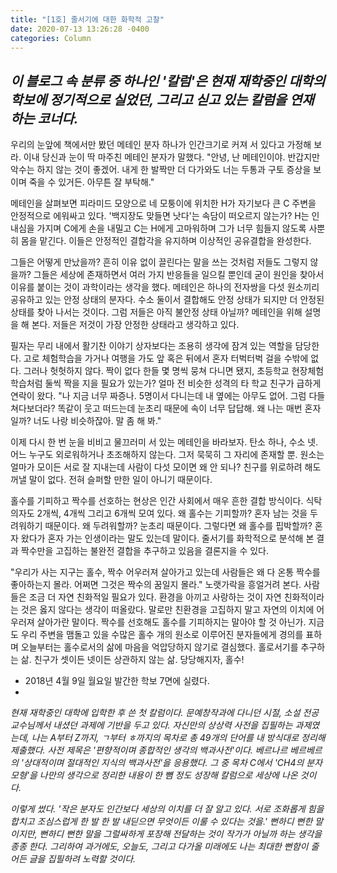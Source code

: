 ```yaml
---
title: "[1호] 줄서기에 대한 화학적 고찰"
date: 2020-07-13 13:26:28 -0400
categories: Column
---
```


*이 블로그 속 분류 중 하나인 '칼럼'은 현재 재학중인 대학의 학보에 정기적으로 실었던, 그리고 싣고 있는 칼럼을 연재하는 코너다.*
-
 우리의 눈앞에 책에서만 봤던 메테인 분자 하나가 인간크기로 커져 서 있다고 가정해 보라. 이내 당신과 눈이 딱 마주친 메테인 분자가 말했다. "안녕, 난 메테인이야. 반갑지만 악수는 하지 않는 것이 좋겠어. 내게 한 발짝만 더 다가와도 너는 두통과 구토 증상을 보이며 죽을 수 있거든. 아무튼 잘 부탁해."

 메테인을 살펴보면 피라미드 모양으로 네 모퉁이에 위치한 H가 자기보다 큰 C 주변을 안정적으로 에워싸고 있다. '백지장도 맞들면 낫다'는 속담이 떠오르지 않는가? H는 인내심을 가지며 C에게 손을 내밀고 C는 H에게 고마워하며 그가 너무 힘들지 않도록 사뿐히 몸을 맡긴다. 이들은 안정적인 결합각을 유지하며 이상적인 공유결합을 완성한다.

 그들은 어떻게 만났을까? 흔히 이유 없이 끌린다는 말을 쓰는 것처럼 저들도 그렇지 않을까? 그들은 세상에 존재하면서 여러 가지 반응들을 일으킬 뿐인데 굳이 원인을 찾아서 이유를 붙이는 것이 과학이라는 생각을 했다. 메테인은 하나의 전자쌍을 다섯 원소끼리 공유하고 있는 안정 상태의 분자다. 수소 둘이서 결합해도 안정 상태가 되지만 더 안정된 상태를 찾아 나서는 것이다. 그럼 저들은 아직 불안정 상태 아닐까? 메테인을 위해 설명을 해 본다. 저들은 저것이 가장 안정한 상태라고 생각하고 있다.

 필자는 무리 내에서 활기찬 이야기 상자보다는 조용히 생각에 잠겨 있는 역할을 담당한다. 고로 체험학습을 가거나 여행을 가도 앞 혹은 뒤에서 혼자 터벅터벅 걸을 수밖에 없다. 그러나 헛헛하지 않다. 짝이 없다 한들 몇 명씩 뭉쳐 다니면 됐지, 초등학교 현장체험학습처럼 둘씩 짝을 지을 필요가 있는가? 얼마 전 비슷한 성격의 타 학교 친구가 급하게 연락이 왔다. "나 지금 너무 짜증나. 5명이서 다니는데 내 옆에는 아무도 없어. 그럼 다들 쳐다보더라? 똑같이 웃고 떠드는데 눈초리 때문에 속이 너무 답답해. 왜 나는 매번 혼자일까? 너도 나랑 비슷하잖아. 말 좀 해 봐."

 이제 다시 한 번 눈을 비비고 물끄러미 서 있는 메테인을 바라보자. 탄소 하나, 수소 넷. 어느 누구도 외로워하거나 초조해하지 않는다. 그저 묵묵히 그 자리에 존재할 뿐. 원소는 얼마가 모이든 서로 잘 지내는데 사람이 다섯 모이면 왜 안 되나? 친구를 위로하려 해도 꺼낼 말이 없다. 전혀 슬퍼할 만한 일이 아니기 때문이다.

 홀수를 기피하고 짝수를 선호하는 현상은 인간 사회에서 매우 흔한 결합 방식이다. 식탁 의자도 2개씩, 4개씩 그리고 6개씩 모여 있다. 왜 홀수는 기피할까? 혼자 남는 것을 두려워하기 때문이다. 왜 두려워할까? 눈초리 때문이다. 그렇다면 왜 홀수를 핍박할까? 혼자 왔다가 혼자 가는 인생이라는 말도 있는데 말이다. 줄서기를 화학적으로 분석해 본 결과 짝수만을 고집하는 불완전 결합을 추구하고 있음을 결론지을 수 있다.

 "우리가 사는 지구는 홀수, 짝수 어우러져 살아가고 있는데 사람들은 왜 다 온통 짝수를 좋아하는지 몰라. 어쩌면 그것은 짝수의 꿈일지 몰라." 노랫가락을 흥얼거려 본다. 사람들은 조금 더 자연 친화적일 필요가 있다. 환경을 아끼고 사랑하는 것이 자연 친화적이라는 것은 옳지 않다는 생각이 떠올랐다. 말로만 친환경을 고집하지 말고 자연의 이치에 어우러져 살아가란 말이다. 짝수를 선호해도 홀수를 기피하지는 말아야 할 것 아닌가. 지금도 우리 주변을 맴돌고 있을 수많은 홀수 개의 원소로 이루어진 분자들에게 경의를 표하며 오늘부터는 홀수로서의 삶에 마음을 억압당하지 않기로 결심했다. 홀로서기를 추구하는 삶. 친구가 셋이든 넷이든 상관하지 않는 삶. 당당해지자, 홀수!

- 2018년 4월 9일 월요일 발간한 학보 7면에 실렸다.
-
*현재 재학중인 대학에 입학한 후 쓴 첫 칼럼이다. 문예창작과에 다니던 시절, 소설 전공 교수님께서 내셨던 과제에 기반을 두고 있다. 자신만의 상상력 사전을 집필하는 과제였는데, 나는 A부터 Z까지, ㄱ부터 ㅎ까지의 목차로 총 49개의 단어를 내 방식대로 정리해 제출했다. 사전 제목은 '편향적이며 종합적인 생각의 백과사전'이다. 베르나르 베르베르의 '상대적이며 절대적인 지식의 백과사전'을 응용했다. 그 중 목차 C에서 'CH4의 분자 모형'을 나만의 생각으로 정리한 내용이 한 뼘 정도 성장해 칼럼으로 세상에 나온 것이다.*

*이렇게 썼다. '작은 분자도 인간보다 세상의 이치를 더 잘 알고 있다. 서로 조화롭게 힘을 합치고 조심스럽게 한 발 한 발 내딛으면 무엇이든 이룰 수 있다는 것을.' 뻔하디 뻔한 말이지만, 뻔하디 뻔한 말을 그럴싸하게 포장해 전달하는 것이 작가가 아닐까 하는 생각을 종종 한다. 그리하여 과거에도, 오늘도, 그리고 다가올 미래에도 나는 최대한 뻔함이 줄어든 글을 집필하려 노력할 것이다.*
